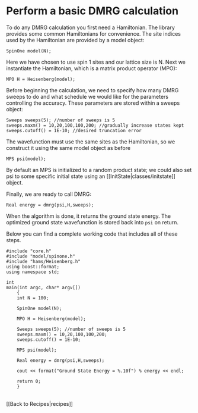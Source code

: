 # Perform a basic DMRG calculation #

To do any DMRG calculation you first need a Hamiltonian. 
The library provides some common Hamiltonians for convenience.
The site indices used by the Hamiltonian are provided by a model object:

    SpinOne model(N);

Here we have chosen to use spin 1 sites and our lattice size is N.
Next we instantiate the Hamiltonian, which is a matrix product operator (MPO):

    MPO H = Heisenberg(model);

Before beginning the calculation, we need to specify how many DMRG sweeps to do and
what schedule we would like for the parameters controlling the accuracy.
These parameters are stored within a sweeps object:

    Sweeps sweeps(5); //number of sweeps is 5
    sweeps.maxm() = 10,20,100,100,200; //gradually increase states kept
    sweeps.cutoff() = 1E-10; //desired truncation error

The wavefunction must use the same sites
as the Hamiltonian, so we construct it using the same model object as before

    MPS psi(model);

By default an MPS is initialized to a random product state; we could also set psi
to some specific initial state using an [[InitState|classes/initstate]] object.

Finally, we are ready to call DMRG:

    Real energy = dmrg(psi,H,sweeps);

When the algorithm is done, it returns the ground state energy. The optimized ground state
wavefunction is stored back into `psi` on return.

Below you can find a complete working code that includes all of these steps.


    #include "core.h"
    #include "model/spinone.h"
    #include "hams/Heisenberg.h"
    using boost::format;
    using namespace std;

    int 
    main(int argc, char* argv[])
        {
        int N = 100;

        SpinOne model(N);

        MPO H = Heisenberg(model);

        Sweeps sweeps(5); //number of sweeps is 5
        sweeps.maxm() = 10,20,100,100,200;
        sweeps.cutoff() = 1E-10;

        MPS psi(model);

        Real energy = dmrg(psi,H,sweeps);

        cout << format("Ground State Energy = %.10f") % energy << endl;

        return 0;
        }

<br>
[[Back to Recipes|recipes]]
